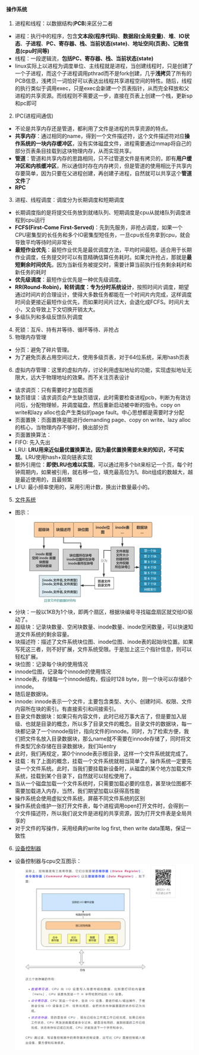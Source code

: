 #### 操作系统
1. 进程和线程：以数据结构(**PCB**)来区分二者
  * 进程：执行中的程序，包含**文本段(程序代码)**、**数据段(全局变量)**、**堆**、**IO状态**、**子进程**、**PC、寄存器、栈、当前状态(state)**、**地址空间(页表)、记账信息(cpu时间等)**
  * 线程：一段逻辑流，**包括PC、寄存器、栈、当前状态(state)**
  * linux实际上以进程为调度单位、主线程就是进程，当创建线程时，只是创建了一个子进程，而这个子进程调用pthrad而不是fork创建，几乎**浅拷贝**了所有的PCB信息，浅拷贝一词恰好可以表达出线程共享进程空间的特性。随后，线程的执行类似于调用exec，只是exec会新建一个页表指针，从而完全释放和父进程的共享资源。而线程则不需要这一步，直接在页表上创建一个栈，更新sp和pc即可
2. IPC(进程间通信)
  * 不论是共享内存还是管道，都利用了文件是进程的共享资源的特点。
  * **共享内存**：通过相同的name，得到一个文件描述符，这个文件描述符对应**操作系统的一块内存缓冲区**，没有实体磁盘文件，进程需要通过mmap将自己的部分页表条目挂载到这块物理内存，从而实现共享。
  * **管道**：管道和共享内存的思路相同，只不过管道文件是有拷贝的，即有**用户缓冲区和内核缓冲区**，所以通信时存在内存拷贝，但是管道的使用相比于共享内存要简单，因为只要在父进程创建，再创建子进程，自然就可以共享这个**管道文件**了
  * **RPC**
3. 进程、线程调度：调度分为长期调度和短期调度
  * 长期调度指的是将提交任务放到就绪队列、短期调度是cpu从就绪队列调度进程到cpu运行
  * **FCFS(First-Come First-Served)**：先到先服务，非抢占调度，如果一个CPU密集型的长任务和多个IO密集型短任务，一旦cpu长任务拿到cpu，就会导致平均等待时间非常长
  * **最短作业优先**：最短作业优先是最优调度方法，平均时间最短。适合用于长期作业调度，任务提交时可以有意精确估算任务耗时。如果允许抢占，那就是**最短剩余时间优先**，因为当新任务被提交时，需要计算当前执行任务剩余耗时和新任务的耗时
  * **优先级调度**：最短作业优先是一种优先级调度。
  * **RR(Round-Robin)，轮转调度：专为分时系统设计**，按照时间片调度，期望通过时间片的合理设计，使得大多数任务都能在一个时间片内完成，这样调度时间会更接近最短作业优先，而如果时间片过大，会退化成FCFS。时间片太小，又会导致上下文切换开销太大。
  * 多级队列和多级反馈队列调度
4. 死锁：互斥、持有并等待、循环等待、非抢占
5. 物理内存管理
  * 分页：避免了碎片管理。
  * 为了避免页表占用空间过大，使用多级页表，对于64位系统，采用hash页表
6. 虚拟内存管理：这里的虚拟内存，讨论利用虚拟地址的功能，实现虚拟地址无限大，远大于物理地址的效果。而不关注页表设计
  * 请求调页：只有需要时才加载页面
  * 缺页错误：请求调页会产生缺页错误，此时需要检查进程pcb，判断为有效访问后，分配物理帧，并调度磁盘，然后重新启动被中断的指令。copy on write和lazy alloc也会产生类似的page fault。中心思想都是需要时才分配
  * 页面置换：页面置换是能进行demanding page、copy on write、lazy alloc的核心，当物理内存不够时，换出部分页
  * 页面置换算法：
  * FIFO: 先入先出
  * LRU: **LRU用来近似最优置换算法，因为最优置换需要未来的知识，不可实现**。LRU使用hash+双向链表实现
  * 额外引用位：**即使LRU也难以实现**，可以通过用多个bit来标记一个页，每个时钟周期内，如果被引用，就右移一位，填充最高位为1。8bit组成的数越大，越是最近使用的，且最频繁
  * LFU: 最小频率使用的，采用引用计数，换出计数量最小的。
5. [文件系统](https://mp.weixin.qq.com/s/j2msue1Hjcwd9z1U2p0TDQ?poc_token=HCLNCmajN60dsoawxZHBrhcXbj0bMuVkrYNdU-5u)
  * 图示：
  ![链接截图](resource/file_system.png)
  * 分块：一般以1KB为1个块，即两个扇区，根据块编号寻找磁盘扇区就交给IO驱动了。
  * 超级块：记录块数量、空闲块数量、inode数量、inode空闲数量，可以快速知道文件系统的剩余容量。
  * 块描述符：描述了文件系统块位图、inode位图、inode表的起始块位置。如果写死这三者，则不好扩展，文件系统受限。于是加上这三个指针信息，则可以轻松扩展。
  * 块位图：记录每个块的使用情况
  * innode位图，记录每个innode的使用情况
  * innode表，存储每一个innode结构，假设时128 byte，则一个块可以存储8个innode。
  * 随后是数据块。
  * innode: innode表示一个文件，主要包含类型、大小、创建时间、权限、文件内容所在块的索引。有直接索引和间接索引。
  * 目录文件数据块：如果只有内容文件，此时已经万事大吉了，但是要加入层级、也就是目录的概念，所以多了目录文件的概念。目录文件的数据块，每一块都记录了一个innode指针，指向文件的innode。同时，为了检索方便，我们把文件名放入目录数据块，那么name就不需要在innode存储了，同时将文件类型冗余存储在目录数据块，我们叫entry
  * 此时，我们再规定，第0个innode表示根目录，这样一个文件系统就完成了。
  * 挂载：有了上面的概念，挂载一个文件系统就相当简单了。操作系统一定要先读一个文件系统。此时，当我们要挂载新设备时，从磁盘的某个地方加载文件系统，挂载到某个目录下，自然就可以轻松使用了。
  * 当从一个磁盘加载一个文件系统时，只需要加载必要的信息，甚至块位图都不需要加载进入内存，当然，我们期望加载以获得高性能
  * 操作系统会使用虚拟文件系统，屏蔽不同文件系统的区别
  * 操作系统会维护一张打开文件表，每个进程调用open打开文件时，会得到一个文件描述符，所以我们说文件是进程的共享资源，因为打开文件表是全局共享的
  * 对于文件的写操作，采用经典的write log first, then write data策略，保证一致性
6. [设备控制器](https://mp.weixin.qq.com/s/fKHOf_CzG8HYXHlg54V_rg)
  * 设备控制器与cpu交互图示：
  ![链接截图](resource/device_controller.png)